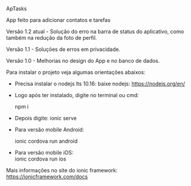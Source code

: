    ApTasks
   
App feito para adicionar contatos e tarefas

Versão 1.2 atual - Solução do erro na barra de status do aplicativo, 
como também na redução da foto de perfil.

Versão 1.1 - Soluções de erros em privacidade.

Versão 1.0 - Melhorias no design do App e no banco de dados.

Para instalar o projeto veja algumas orientações abaixos:

 - Precisa instalar o nodejs lts 10.16:
    baixe nodejs: https://nodejs.org/en/

 - Logo após ter instalado, digite no terminal ou cmd:
    
    npm i 
    
 - Depois digite: 
   ionic serve

 - Para versão mobile Android: 
    
    ionic cordova run android 
 - Para versão mobile iOS:   
    ionic cordova run ios

Mais informações no site do ionic framework: 
    https://ionicframework.com/docs
    

